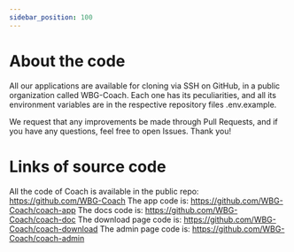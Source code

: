 ```yaml
---
sidebar_position: 100
---
```


# About the code

All our applications are available for cloning via SSH on GitHub, in a public organization called WBG-Coach. Each one has its peculiarities, and all its environment variables are in the respective repository files .env.example.

We request that any improvements be made through Pull Requests, and if you have any questions, feel free to open Issues. Thank you!

# Links of source code

All the code of Coach is available in the public repo: https://github.com/WBG-Coach
The app code is: https://github.com/WBG-Coach/coach-app
The docs code is: https://github.com/WBG-Coach/coach-doc
The download page code is: https://github.com/WBG-Coach/coach-download
The admin page code is: https://github.com/WBG-Coach/coach-admin
